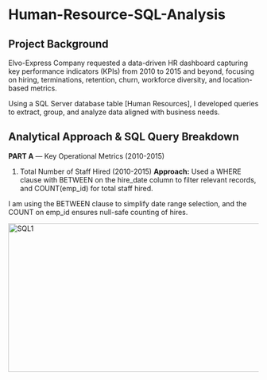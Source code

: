 # Human-Resource-SQL-Analysis


## Project Background
Elvo-Express Company requested a data-driven HR dashboard capturing key performance indicators (KPIs) from 2010 to 2015 and beyond, focusing on hiring, terminations, retention, churn, workforce diversity, and location-based metrics.

Using a SQL Server database table [Human Resources], I developed queries to extract, group, and analyze data aligned with business needs.

## Analytical Approach & SQL Query Breakdown
**PART A** — Key Operational Metrics (2010-2015)

1. Total Number of Staff Hired (2010-2015)
**Approach:**
Used a WHERE clause with BETWEEN on the hire_date column to filter relevant records, and COUNT(emp_id) for total staff hired.

I am using the BETWEEN clause to simplify date range selection, and the COUNT on emp_id ensures null-safe counting of hires.

<img width="800" height="300" alt="SQL1" src="https://github.com/user-attachments/assets/6b4fef6d-228c-4517-82d8-8f43119cb06f" />


